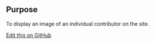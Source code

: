 ## Purpose
To display an image of an individual contributor on the site.

[Edit this on GitHub](https://github.com/wellcomecollection/wellcomecollection.org/edit/master/common/views/components/Avatar/README.md)
